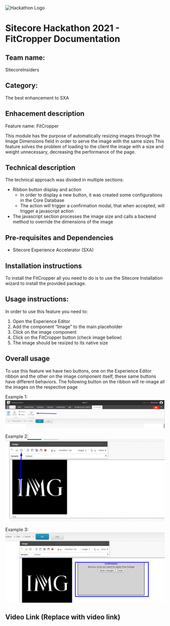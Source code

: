 ![Hackathon Logo](docs/images/hackathon.png?raw=true "Hackathon Logo")
# Sitecore Hackathon 2021 - FitCropper Documentation

## Team name: 
SitecoreInsiders

## Category: 
The best enhancement to SXA

## Enhacement description

Feature name: FitCropper

This module has the purpose of automatically resizing images through the Image Dimensions field in order to serve the image with the same sizes
This feature solves the problem of loading to the client the image with a size and weight unnecessary, decreasing the performance of the page.

## Technical description
The technical approach was divided in multiple sections:
- Ribbon button display and action
  - In order to display a new button, it was created some configurations in the Core Database
  - The action will trigger a confirmation modal, that when accepted, will trigger a javascript action
- The javascript section processes the image size and calls a backend method to override the dimensions of the image

## Pre-requisites and Dependencies
- Sitecore Experience Accelerator (SXA)

## Installation instructions
To install the FitCropper all you need to do is to use the Sitecore Installation wizard to install the provided package.

## Usage instructions:
In order to use this feature you need to:
1.	Open the Experience Editor
2.	Add the component	“Image” to the main placeholder
3.	Click on the image component 
4.	Click on the FitCropper button (check image bellow)
5.	The image should be resized to its native size


## Overall usage
To use this feature we have two buttons, one on the Experience Editor ribbon and the other on the image component itself, these same buttons have different behaviors.
The following button on the ribbon will re-image all the images on the respective page

Example 1:
![img1](https://github.com/Sitecore-Hackathon/2021-SitecoreInsiders/blob/main/docs/images/button%20ribbon.png "Example 1")

Example 2:
![img2](https://github.com/Sitecore-Hackathon/2021-SitecoreInsiders/blob/main/docs/images/button%20rendering%20component.png "Example 2")

Example 3:
![img3](https://github.com/Sitecore-Hackathon/2021-SitecoreInsiders/blob/main/docs/images/message%20alert.png "Example 3")

## Video Link (Replace with video link)
